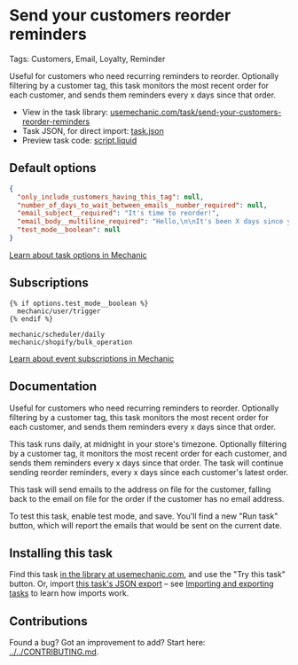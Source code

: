 # Send your customers reorder reminders

Tags: Customers, Email, Loyalty, Reminder

Useful for customers who need recurring reminders to reorder. Optionally filtering by a customer tag, this task monitors the most recent order for each customer, and sends them reminders every x days since that order.

* View in the task library: [usemechanic.com/task/send-your-customers-reorder-reminders](https://usemechanic.com/task/send-your-customers-reorder-reminders)
* Task JSON, for direct import: [task.json](../../tasks/send-your-customers-reorder-reminders.json)
* Preview task code: [script.liquid](./script.liquid)

## Default options

```json
{
  "only_include_customers_having_this_tag": null,
  "number_of_days_to_wait_between_emails__number_required": null,
  "email_subject__required": "It's time to reorder!",
  "email_body__multiline_required": "Hello,\n\nIt's been X days since your last order (ORDER_NUMBER). <a href=\"https://{{ shop.domain  }}/\">Return to our store</a>\n\nThanks,\n{{ shop.name }}",
  "test_mode__boolean": null
}
```

[Learn about task options in Mechanic](https://docs.usemechanic.com/article/471-task-options)

## Subscriptions

```liquid
{% if options.test_mode__boolean %}
  mechanic/user/trigger
{% endif %}

mechanic/scheduler/daily
mechanic/shopify/bulk_operation
```

[Learn about event subscriptions in Mechanic](https://docs.usemechanic.com/article/408-subscriptions)

## Documentation

Useful for customers who need recurring reminders to reorder. Optionally filtering by a customer tag, this task monitors the most recent order for each customer, and sends them reminders every x days since that order.

This task runs daily, at midnight in your store's timezone. Optionally filtering by a customer tag, it monitors the most recent order for each customer, and sends them reminders every x days since that order. The task will continue sending reorder reminders, every x days since each customer's latest order.

This task will send emails to the address on file for the customer, falling back to the email on file for the order if the customer has no email address.

To test this task, enable test mode, and save. You'll find a new "Run task" button, which will report the emails that would be sent on the current date.

## Installing this task

Find this task [in the library at usemechanic.com](https://usemechanic.com/task/send-your-customers-reorder-reminders), and use the "Try this task" button. Or, import [this task's JSON export](../../tasks/send-your-customers-reorder-reminders.json) – see [Importing and exporting tasks](https://docs.usemechanic.com/article/505-importing-and-exporting-tasks) to learn how imports work.

## Contributions

Found a bug? Got an improvement to add? Start here: [../../CONTRIBUTING.md](../../CONTRIBUTING.md).
